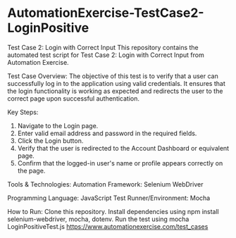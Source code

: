 # AutomationExercise-TestCase2-LoginPositive
Test Case 2: Login with Correct Input
This repository contains the automated test script for Test Case 2: Login with Correct Input from Automation Exercise.

Test Case Overview:
The objective of this test is to verify that a user can successfully log in to the application using valid credentials. It ensures that the login functionality is working as expected and redirects the user to the correct page upon successful authentication.

Key Steps:
1. Navigate to the Login page.
2. Enter valid email address and password in the required fields.
3. Click the Login button.
4. Verify that the user is redirected to the Account Dashboard or equivalent page.
5. Confirm that the logged-in user's name or profile appears correctly on the page.

Tools & Technologies:
Automation Framework: Selenium WebDriver

Programming Language: JavaScript
Test Runner/Environment: Mocha

How to Run:
Clone this repository.
Install dependencies using npm install selenium-webdriver, mocha, dotenv.
Run the test using mocha LoginPositiveTest.js
https://www.automationexercise.com/test_cases
